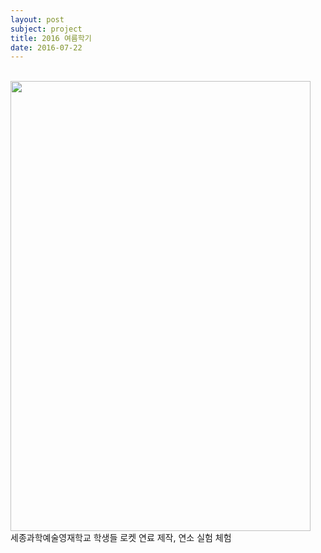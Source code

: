 ```yaml
---
layout: post
subject: project
title: 2016 여름학기
date: 2016-07-22
---
```

<br/>
<img src="https://github.com/hsb6350/hanaro.github.io/blob/master/assets/acts/2016summerhigh.jpg?raw=true" width="480" height="720" />
<br/>세종과학예술영재학교 학생들 로켓 연료 제작, 연소 실험 체험
